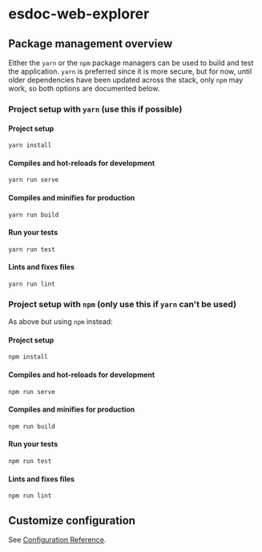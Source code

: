 # esdoc-web-explorer

## Package management overview

Either the `yarn` or the `npm` package managers can be used to build and test the
application. `yarn` is preferred since it is more secure, but for now, until older
dependencies have been updated across the stack, only `npm` may work, so both
options are documented below.


### Project setup with `yarn` (use this if possible)

#### Project setup
```
yarn install
```

#### Compiles and hot-reloads for development
```
yarn run serve
```

#### Compiles and minifies for production
```
yarn run build
```

#### Run your tests
```
yarn run test
```

#### Lints and fixes files
```
yarn run lint
```


### Project setup with `npm` (only use this if `yarn` can't be used)

As above but using `npm` instead:

#### Project setup
```
npm install
```

#### Compiles and hot-reloads for development
```
npm run serve
```

#### Compiles and minifies for production
```
npm run build
```

#### Run your tests
```
npm run test
```

#### Lints and fixes files
```
npm run lint
```


## Customize configuration
See [Configuration Reference](https://cli.vuejs.org/config/).
